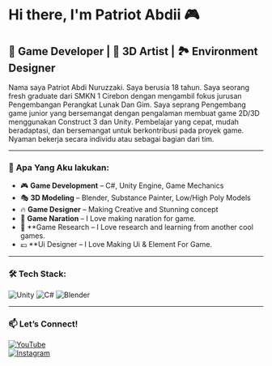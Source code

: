 # Hi there, I'm Patriot Abdii 🎮

## 🚀 Game Developer | 🎨 3D Artist | 🏞 Environment Designer

Nama saya Patriot Abdi Nuruzzaki. Saya berusia 18 tahun. Saya seorang fresh graduate dari SMKN 1 Cirebon dengan mengambil fokus jurusan Pengembangan Perangkat Lunak Dan Gim. Saya seprang Pengembang game junior yang bersemangat dengan pengalaman membuat game 2D/3D menggunakan Construct 3 dan Unity. Pembelajar yang cepat, mudah beradaptasi, dan bersemangat untuk berkontribusi pada proyek game. Nyaman bekerja secara individu atau sebagai bagian dari tim.

---

### 🎯 **Apa Yang Aku lakukan:**

- 🎮 **Game Development** – C#, Unity Engine, Game Mechanics
- 🎭 **3D Modeling** – Blender, Substance Painter, Low/High Poly Models
- 🔥 **Game Designer** – Making Creative and Stunning concept
- 📔 **Game Naration** – I Love making naration for game.
- 🔎 **Game Research – I Love research and learning from another cool games.
- 💷 **Ui Designer – I Love Making Ui & Element For Game.

---

### 🛠 **Tech Stack:**

![Unity](https://img.shields.io/badge/Unity-100000?style=for-the-badge&logo=unity&logoColor=white)
![C#](https://img.shields.io/badge/C%23-239120?style=for-the-badge&logo=c-sharp&logoColor=white)
![Blender](https://img.shields.io/badge/Blender-F5792A?style=for-the-badge&logo=blender&logoColor=white)

---

<!--
### 🏆 **My Projects:**

🔹 **[Project Name #1](https://github.com/yourusername/project1)** – *(Short description, e.g. Open-world survival game, Procedural terrain generation, etc.)*  
🔹 **[Project Name #2](https://github.com/yourusername/project2)** – *(Short description, e.g. Third-person shooter, RPG mechanics, etc.)*

---

--->

### 📫 **Let’s Connect!**

[![YouTube](https://img.shields.io/badge/YouTube-FF0000?style=for-the-badge&logo=youtube&logoColor=white)](https://www.youtube.com/@aya_thelearning)  
[![Instagram](https://img.shields.io/badge/Instagram-E4405F?style=for-the-badge&logo=instagram&logoColor=white)](https://www.instagram.com/paatriot_7/)  



<!---
Patriott07/Patriott07 is a ✨ special ✨ repository because its `README.md` (this file) appears on your GitHub profile.
You can click the Preview link to take a look at your changes.
--->
